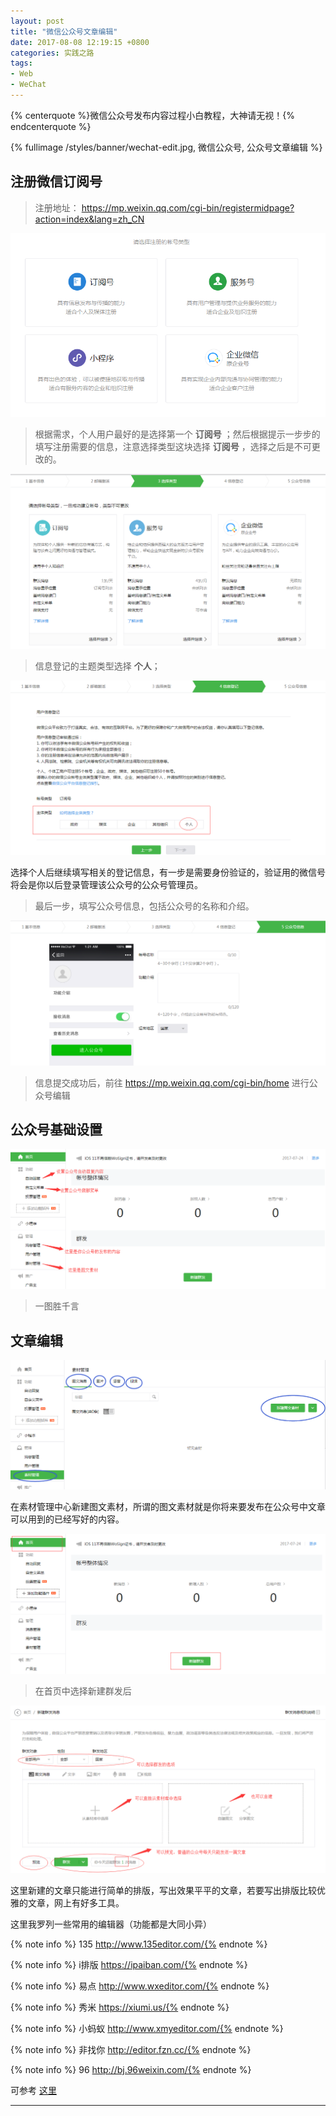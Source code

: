 ```yaml
---
layout: post
title: "微信公众号文章编辑"
date: 2017-08-08 12:19:15 +0800
categories: 实践之路
tags: 
- Web
- WeChat
---
```


{% centerquote %}微信公众号发布内容过程小白教程，大神请无视！{% endcenterquote %}


{% fullimage /styles/banner/wechat-edit.jpg, 微信公众号, 公众号文章编辑 %}

<!-- more -->

## 注册微信订阅号

> 注册地址： 
https://mp.weixin.qq.com/cgi-bin/registermidpage?action=index&lang=zh_CN

![step—1](/styles/images/wechat/step_1.png)

> 根据需求，个人用户最好的是选择第一个 **订阅号** ；然后根据提示一步步的填写注册需要的信息，注意选择类型这块选择 **订阅号** ，选择之后是不可更改的。

![step—1](/styles/images/wechat/step_2.png)

> 信息登记的主题类型选择 **个人**；

![step—1](/styles/images/wechat/step_3.png)

选择个人后继续填写相关的登记信息，有一步是需要身份验证的，验证用的微信号将会是你以后登录管理该公众号的公众号管理员。

> 最后一步，填写公众号信息，包括公众号的名称和介绍。

![step—1](/styles/images/wechat/step_4.png)

> 信息提交成功后，前往 https://mp.weixin.qq.com/cgi-bin/home  进行公众号编辑

## 公众号基础设置

![step—1](/styles/images/wechat/step_5.png)

> 一图胜千言

## 文章编辑

![step—1](/styles/images/wechat/step_6.png)

在素材管理中心新建图文素材，所谓的图文素材就是你将来要发布在公众号中文章可以用到的已经写好的内容。

![step—1](/styles/images/wechat/step_7.png)

> 在首页中选择新建群发后

![step—1](/styles/images/wechat/step_8.png)

这里新建的文章只能进行简单的排版，写出效果平平的文章，若要写出排版比较优雅的文章，网上有好多工具。

这里我罗列一些常用的编辑器（功能都是大同小异）


{% note info %}
135
http://www.135editor.com/{% endnote %}


{% note info %}
i排版
https://ipaiban.com/{% endnote %}


{% note info %}
易点
http://www.wxeditor.com/{% endnote %}


{% note info %}
秀米
https://xiumi.us/{% endnote %}


{% note info %}
小蚂蚁
http://www.xmyeditor.com/{% endnote %}


{% note info %}
非找你
http://editor.fzn.cc/{% endnote %}


{% note info %}
96
http://bj.96weixin.com/{% endnote %}

可参考 [这里](https://www.zhihu.com/question/30770510)

<hr>